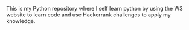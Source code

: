 This is my Python repository where I self learn python by using the W3 website to learn code and use Hackerrank challenges to apply my knowledge.
